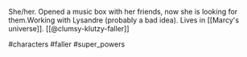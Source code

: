 She/her. Opened a music box with her friends, now she is looking for them.Working with Lysandre (probably a bad idea). Lives in [[Marcy's universe]]. [[@clumsy-klutzy-faller]]

#characters #faller #super_powers 